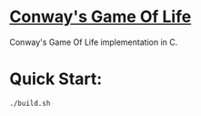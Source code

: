 # [Conway's Game Of Life](https://en.wikipedia.org/wiki/Conway's_Game_of_Life)
Conway's Game Of Life implementation in C.

# Quick Start:
```console
./build.sh
```
